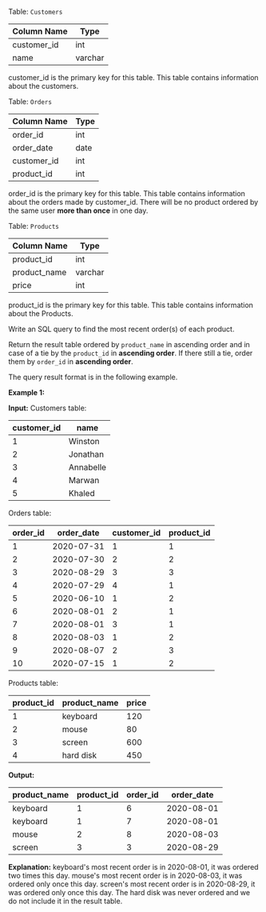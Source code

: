 ﻿Table:  `Customers`


| Column Name   | Type    |
|-|-|
| customer_id   | int     |
| name          | varchar |

customer_id is the primary key for this table.
This table contains information about the customers.

Table:  `Orders`


| Column Name   | Type    |
|-|-|
| order_id      | int     |
| order_date    | date    |
| customer_id   | int     |
| product_id    | int     |

order_id is the primary key for this table.
This table contains information about the orders made by customer_id.
There will be no product ordered by the same user **more than once** in one day.

Table:  `Products`


| Column Name   | Type    |
|-|-|
| product_id    | int     |
| product_name  | varchar |
| price         | int     |

product_id is the primary key for this table.
This table contains information about the Products.

Write an SQL query to find the most recent order(s) of each product.

Return the result table ordered by  `product_name`  in ascending order and in case of a tie by the  `product_id`  in  **ascending order**. If there still a tie, order them by  `order_id`  in  **ascending order**.

The query result format is in the following example.

**Example 1:**

**Input:** 
Customers table:

| customer_id | name      |
|-|-|
| 1           | Winston   |
| 2           | Jonathan  |
| 3           | Annabelle |
| 4           | Marwan    |
| 5           | Khaled    |

Orders table:

| order_id | order_date | customer_id | product_id |
|-|-|-|-|
| 1        | 2020-07-31 | 1           | 1          |
| 2        | 2020-07-30 | 2           | 2          |
| 3        | 2020-08-29 | 3           | 3          |
| 4        | 2020-07-29 | 4           | 1          |
| 5        | 2020-06-10 | 1           | 2          |
| 6        | 2020-08-01 | 2           | 1          |
| 7        | 2020-08-01 | 3           | 1          |
| 8        | 2020-08-03 | 1           | 2          |
| 9        | 2020-08-07 | 2           | 3          |
| 10       | 2020-07-15 | 1           | 2          |

Products table:

| product_id | product_name | price |
|-|-|-|
| 1          | keyboard     | 120   |
| 2          | mouse        | 80    |
| 3          | screen       | 600   |
| 4          | hard disk    | 450   |

**Output:** 

| product_name | product_id | order_id | order_date |
|-|-|-|-|
| keyboard     | 1          | 6        | 2020-08-01 |
| keyboard     | 1          | 7        | 2020-08-01 |
| mouse        | 2          | 8        | 2020-08-03 |
| screen       | 3          | 3        | 2020-08-29 |

**Explanation:** 
keyboard's most recent order is in 2020-08-01, it was ordered two times this day.
mouse's most recent order is in 2020-08-03, it was ordered only once this day.
screen's most recent order is in 2020-08-29, it was ordered only once this day.
The hard disk was never ordered and we do not include it in the result table.
